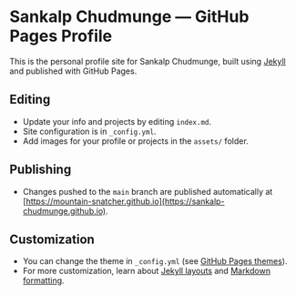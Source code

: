 # Sankalp Chudmunge — GitHub Pages Profile

This is the personal profile site for Sankalp Chudmunge, built using [Jekyll](https://jekyllrb.com/) and published with GitHub Pages.

## Editing

- Update your info and projects by editing `index.md`.
- Site configuration is in `_config.yml`.
- Add images for your profile or projects in the `assets/` folder.

## Publishing

- Changes pushed to the `main` branch are published automatically at [https://mountain-snatcher.github.io](https://sankalp-chudmunge.github.io).

## Customization

- You can change the theme in `_config.yml` (see [GitHub Pages themes](https://pages.github.com/themes/)).
- For more customization, learn about [Jekyll layouts](https://jekyllrb.com/docs/layouts/) and [Markdown formatting](https://guides.github.com/features/mastering-markdown/).
